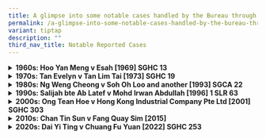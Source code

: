 ```yaml
---
title: A glimpse into some notable cases handled by the Bureau through the decades…
permalink: /a-glimpse-into-some-notable-cases-handled-by-the-bureau-through-the-decades/
variant: tiptap
description: ""
third_nav_title: Notable Reported Cases
---
```

<div data-type="detailGroup" class="isomer-accordion isomer-accordion-white">
<details class="isomer-details">
<summary><strong>1960s: Hoo Yan Meng v Esah [1969] SGHC 13</strong>
</summary>
<div data-type="detailsContent" class="isomer-details-content">
<p>The Bureau helped the daughter of a deceased statutory tenant from being
evicted from rent-controlled premises. The High Court judgment clarified
the rights of such tenants under s 16(c) of the then-Control of Rent Ordinance
(Cap 242, 1955 Rev Ed).</p>
<p><a href="/files/Hoo_Yan_Meng.pdf" rel="noopener noreferrer nofollow" target="_blank">Hoo Yan Meng v Esah [1969] SGHC 13</a>
</p>
</div>
</details>
<details class="isomer-details">
<summary><strong>1970s: Tan Evelyn v Tan Lim Tai [1973] SGHC 19</strong>
</summary>
<div data-type="detailsContent" class="isomer-details-content">
<p>The Bureau helped a “simple, thrifty, homely and uncomplaining kind of
wife” claim her fair share of the matrimonial home which had been purchased
in her husband’s sole name – and which she had helped to pay for, by entrusting
her whole pay packet to him for years.</p>
<p><a href="/files/Tan_Evelyn.pdf" rel="noopener noreferrer nofollow" target="_blank">Tan Evelyn v Tan Lim Tai [1973] SGHC 19</a>
</p>
</div>
</details>
<details class="isomer-details">
<summary><strong>1980s: Ng Weng Cheong v Soh Oh Loo and another [1993] SGCA 22</strong>
</summary>
<div data-type="detailsContent" class="isomer-details-content">
<p>The Bureau helped a carpenter obtain some compensation after being hit
by a bus – even though he had been jaywalking. The court ordered the bus
driver to bear 30% of the liability – the first time a jaywalker got compensation
in such circumstances.</p>
<p><a href="/files/Ng_Weng_Cheong.pdf" rel="noopener noreferrer nofollow" target="_blank">Ng Weng Cheong v Soh Oh Loo and another [1993] SGCA 22</a>
</p>
</div>
</details>
<details class="isomer-details">
<summary><strong>1990s: Salijah bte Ab Latef v Mohd Irwan Abdullah [1996] 1 SLR 63</strong>
</summary>
<div data-type="detailsContent" class="isomer-details-content">
<p>The Bureau helped a wife who divorced in the Syariah Court get a court
order for her missing husband to sign documents transferring his share
in the matrimonial home to her, as ordered by the Syariah Court. The Administration
of Muslim Law Act was amended after this case, to allow the Registrar of
the Syariah Court to execute such documents on behalf of defaulting parties.</p>
<p><a href="/files/Salijah.pdf" rel="noopener noreferrer nofollow" target="_blank">Salijah bte Ab Latef v Mohd Irwan Abdullah [1996] 1 SLR 63</a>
</p>
</div>
</details>
<details class="isomer-details">
<summary><strong>2000s: Ong Tean Hoe v Hong Kong Industrial Company Pte Ltd [2001] SGHC 303</strong>
</summary>
<div data-type="detailsContent" class="isomer-details-content">
<p>The Bureau helped an industrial machine operator, whose hands were crushed
by a machine at work, to claim compensation (over $700,000) from her employer.</p>
<p><a href="/files/Ong_Tean_Hoe.pdf" rel="noopener noreferrer nofollow" target="_blank">Ong Tean Hoe v Hong Kong Industrial Company Pte Ltd [2001] SGHC 303</a>
</p>
</div>
</details>
<details class="isomer-details">
<summary><strong>2010s: Chan Tin Sun v Fang Quay Sim [2015]</strong>
</summary>
<div data-type="detailsContent" class="isomer-details-content">
<p>The Bureau helped a wife who poisoned her husband (and went to prison
for it) to get some share of the matrimonial assets. She got 7% less than
she otherwise would have because she poisoned him - but she had contributed
to the family over more than 30 years of marriage and did not deserve to
get nothing.</p>
<p><a href="/files/Chan_Tin_Sun.pdf" rel="noopener noreferrer nofollow" target="_blank">Chan Tin Sun v Fang Quay Sim [2015]</a>
</p>
</div>
</details>
<details class="isomer-details">
<summary><strong>2020s: Dai Yi Ting v Chuang Fu Yuan [2022] SGHC 253</strong>
</summary>
<div data-type="detailsContent" class="isomer-details-content">
<p>The Bureau helped an e-scooter rider who was sued by his pillion rider
for compensation after an accident. This was a precedent judgment on the
issue of whether to have liability and damages heard separately or together.</p>
<p><a href="/files/Dai_Yi_Ting.pdf" rel="noopener noreferrer nofollow" target="_blank">Dai Yi Ting v Chuang Fu Yuan [2022] SGHC 253</a>
</p>
</div>
</details>
</div>
<p></p>